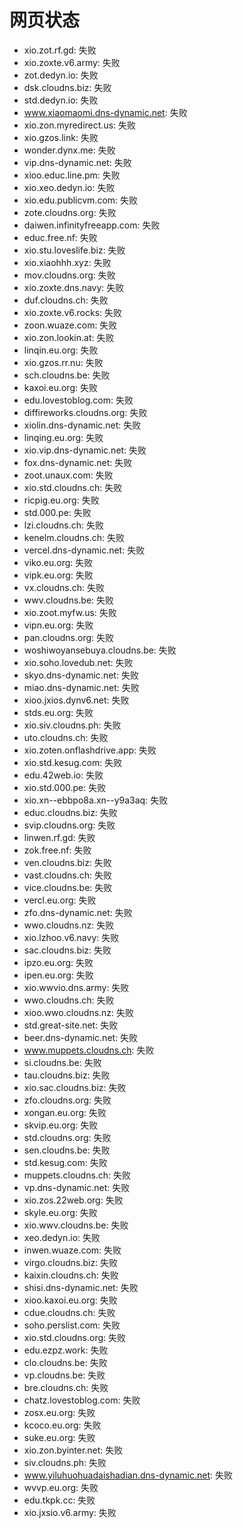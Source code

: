 # 网页状态
- xio.zot.rf.gd: 失败
- xio.zoxte.v6.army: 失败
- zot.dedyn.io: 失败
- dsk.cloudns.biz: 失败
- std.dedyn.io: 失败
- www.xiaomaomi.dns-dynamic.net: 失败
- xio.zon.myredirect.us: 失败
- xio.gzos.link: 失败
- wonder.dynx.me: 失败
- vip.dns-dynamic.net: 失败
- xioo.educ.line.pm: 失败
- xio.xeo.dedyn.io: 失败
- xio.edu.publicvm.com: 失败
- zote.cloudns.org: 失败
- daiwen.infinityfreeapp.com: 失败
- educ.free.nf: 失败
- xio.stu.loveslife.biz: 失败
- xio.xiaohhh.xyz: 失败
- mov.cloudns.org: 失败
- xio.zoxte.dns.navy: 失败
- duf.cloudns.ch: 失败
- xio.zoxte.v6.rocks: 失败
- zoon.wuaze.com: 失败
- xio.zon.lookin.at: 失败
- linqin.eu.org: 失败
- xio.gzos.rr.nu: 失败
- sch.cloudns.be: 失败
- kaxoi.eu.org: 失败
- edu.lovestoblog.com: 失败
- diffireworks.cloudns.org: 失败
- xiolin.dns-dynamic.net: 失败
- linqing.eu.org: 失败
- xio.vip.dns-dynamic.net: 失败
- fox.dns-dynamic.net: 失败
- zoot.unaux.com: 失败
- xio.std.cloudns.ch: 失败
- ricpig.eu.org: 失败
- std.000.pe: 失败
- lzi.cloudns.ch: 失败
- kenelm.cloudns.ch: 失败
- vercel.dns-dynamic.net: 失败
- viko.eu.org: 失败
- vipk.eu.org: 失败
- vx.cloudns.ch: 失败
- wwv.cloudns.be: 失败
- xio.zoot.myfw.us: 失败
- vipn.eu.org: 失败
- pan.cloudns.org: 失败
- woshiwoyansebuya.cloudns.be: 失败
- xio.soho.lovedub.net: 失败
- skyo.dns-dynamic.net: 失败
- miao.dns-dynamic.net: 失败
- xioo.jxios.dynv6.net: 失败
- stds.eu.org: 失败
- xio.siv.cloudns.ph: 失败
- uto.cloudns.ch: 失败
- xio.zoten.onflashdrive.app: 失败
- xio.std.kesug.com: 失败
- edu.42web.io: 失败
- xio.std.000.pe: 失败
- xio.xn--ebbpo8a.xn--y9a3aq: 失败
- educ.cloudns.biz: 失败
- svip.cloudns.org: 失败
- linwen.rf.gd: 失败
- zok.free.nf: 失败
- ven.cloudns.biz: 失败
- vast.cloudns.ch: 失败
- vice.cloudns.be: 失败
- vercl.eu.org: 失败
- zfo.dns-dynamic.net: 失败
- wwo.cloudns.nz: 失败
- xio.lzhoo.v6.navy: 失败
- sac.cloudns.biz: 失败
- ipzo.eu.org: 失败
- ipen.eu.org: 失败
- xio.wwvio.dns.army: 失败
- wwo.cloudns.ch: 失败
- xioo.wwo.cloudns.nz: 失败
- std.great-site.net: 失败
- beer.dns-dynamic.net: 失败
- www.muppets.cloudns.ch: 失败
- si.cloudns.be: 失败
- tau.cloudns.biz: 失败
- xio.sac.cloudns.biz: 失败
- zfo.cloudns.org: 失败
- xongan.eu.org: 失败
- skvip.eu.org: 失败
- std.cloudns.org: 失败
- sen.cloudns.be: 失败
- std.kesug.com: 失败
- muppets.cloudns.ch: 失败
- vp.dns-dynamic.net: 失败
- xio.zos.22web.org: 失败
- skyle.eu.org: 失败
- xio.wwv.cloudns.be: 失败
- xeo.dedyn.io: 失败
- inwen.wuaze.com: 失败
- virgo.cloudns.biz: 失败
- kaixin.cloudns.ch: 失败
- shisi.dns-dynamic.net: 失败
- xioo.kaxoi.eu.org: 失败
- cdue.cloudns.ch: 失败
- soho.perslist.com: 失败
- xio.std.cloudns.org: 失败
- edu.ezpz.work: 失败
- clo.cloudns.be: 失败
- vp.cloudns.be: 失败
- bre.cloudns.ch: 失败
- chatz.lovestoblog.com: 失败
- zosx.eu.org: 失败
- kcoco.eu.org: 失败
- suke.eu.org: 失败
- xio.zon.byinter.net: 失败
- siv.cloudns.ph: 失败
- www.yiluhuohuadaishadian.dns-dynamic.net: 失败
- wvvp.eu.org: 失败
- edu.tkpk.cc: 失败
- xio.jxsio.v6.army: 失败
